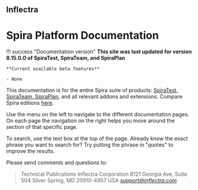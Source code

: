 ## Inflectra
# Spira Platform Documentation

!!! success "Documentation version"
    **This site was last updated for version 8.15.0.0 of SpiraTest, SpiraTeam, and SpiraPlan**

    **Current available beta features**

    - None


This documentation is for the entire Spira suite of products: [SpiraTest, SpiraTeam, SpiraPlan](./About/introduction-to-spira.md), and all relevant addons and extensions. Compare Spira editions [here](./About/edition-comparison.md).

Use the menu on the left to navigate to the different documentation pages. On each page the navigation on the right helps you move around the section of that specific page.

To search, use the text box at the top of the page. Already know the exact phrase you want to search for? Try putting the phrase in "quotes" to improve the results. 

Please send comments and questions to:

> Technical Publications
> Inflectra Corporation
> 8121 Georgia Ave, Suite 504
> Silver Spring, MD 20910-4957
> USA
> [*support@inflectra.com*](mailto:support@inflectra.com)
